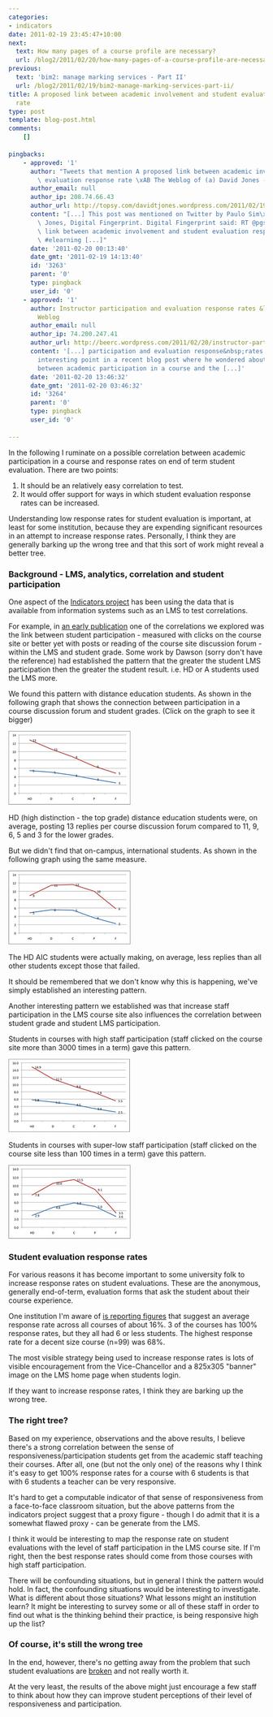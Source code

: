 ```yaml
---
categories:
- indicators
date: 2011-02-19 23:45:47+10:00
next:
  text: How many pages of a course profile are necessary?
  url: /blog2/2011/02/20/how-many-pages-of-a-course-profile-are-necessary/
previous:
  text: 'bim2: manage marking services - Part II'
  url: /blog2/2011/02/19/bim2-manage-marking-services-part-ii/
title: A proposed link between academic involvement and student evaluation response
  rate
type: post
template: blog-post.html
comments:
    []
    
pingbacks:
    - approved: '1'
      author: "Tweets that mention A proposed link between academic involvement and student\
        \ evaluation response rate \xAB The Weblog of (a) David Jones -- Topsy.com"
      author_email: null
      author_ip: 208.74.66.43
      author_url: http://topsy.com/davidtjones.wordpress.com/2011/02/19/a-proposed-link-between-academic-involvement-and-student-evaluation-response-rate/?utm_source=pingback&utm_campaign=L2
      content: "[...] This post was mentioned on Twitter by Paulo Sim\xF5es and David\
        \ Jones, Digital Fingerprint. Digital Fingerprint said: RT @pgsimoes: A proposed\
        \ link between academic involvement and student evaluation response rate http://dlvr.it/H19tc\
        \ #elearning [...]"
      date: '2011-02-20 00:13:40'
      date_gmt: '2011-02-19 14:13:40'
      id: '3263'
      parent: '0'
      type: pingback
      user_id: '0'
    - approved: '1'
      author: Instructor participation and evaluation response rates &laquo; Col&#039;s
        Weblog
      author_email: null
      author_ip: 74.200.247.41
      author_url: http://beerc.wordpress.com/2011/02/20/instructor-participation-and-evaluation-response-rates/
      content: '[...] participation and evaluation response&nbsp;rates David raised an
        interesting point in a recent blog post where he wondered about the possible correlation
        between academic participation in a course and the [...]'
      date: '2011-02-20 13:46:32'
      date_gmt: '2011-02-20 03:46:32'
      id: '3264'
      parent: '0'
      type: pingback
      user_id: '0'
    
---
```

In the following I ruminate on a possible correlation between academic participation in a course and response rates on end of term student evaluation. There are two points:

1. It should be an relatively easy correlation to test.
2. It would offer support for ways in which student evaluation response rates can be increased.

Understanding low response rates for student evaluation is important, at least for some institution, because they are expending significant resources in an attempt to increase response rates. Personally, I think they are generally barking up the wrong tree and that this sort of work might reveal a better tree.

### Background - LMS, analytics, correlation and student participation

One aspect of the [Indicators project](http://indicatorsproject.wordpress.com/) has been using the data that is available from information systems such as an LMS to test correlations.

For example, in [an early publication](http://indicatorsproject.wordpress.com/2009/10/09/the-indicators-project-identifying-effective-learning-adoption-activity-grades-and-external-factors/) one of the correlations we explored was the link between student participation - measured with clicks on the course site or better yet with posts or reading of the course site discussion forum - within the LMS and student grade. Some work by Dawson (sorry don't have the reference) had established the pattern that the greater the student LMS participation then the greater the student result. i.e. HD or A students used the LMS more.

We found this pattern with distance education students. As shown in the following graph that shows the connection between participation in a course discussion forum and student grades. (Click on the graph to see it bigger)

[![Average posts & replies for FLEX students](images/4096268313_da8131d5c7_m.jpg)](http://www.flickr.com/photos/david_jones/4096268313/ "Average posts & replies for FLEX students by David T Jones, on Flickr")

HD (high distinction - the top grade) distance education students were, on average, posting 13 replies per course discussion forum compared to 11, 9, 6, 5 and 3 for the lower grades.

But we didn't find that on-campus, international students. As shown in the following graph using the same measure.

[![Average posts & replies for AIC students](images/4097026702_80b2548c57_m.jpg)](http://www.flickr.com/photos/david_jones/4097026702/ "Average posts & replies for AIC students by David T Jones, on Flickr")

The HD AIC students were actually making, on average, less replies than all other students except those that failed.

It should be remembered that we don't know why this is happening, we've simply established an interesting pattern.

Another interesting pattern we established was that increase staff participation in the LMS course site also influences the correlation between student grade and student LMS participation.

Students in courses with high staff participation (staff clicked on the course site more than 3000 times in a term) gave this pattern.

[![Average student posts/replies on discussion forums for high staff participation courses](images/4037668889_8ccb1d63cc_m.jpg)](http://www.flickr.com/photos/david_jones/4037668889/ "Average student posts/replies on discussion forums for high staff participation courses by David T Jones, on Flickr")

Students in courses with super-low staff participation (staff clicked on the course site less than 100 times in a term) gave this pattern.

[![Average student posts/replies on discussion forums for super low staff participation courses](images/4038417332_8be6f549f4_m.jpg)](http://www.flickr.com/photos/david_jones/4038417332/ "Average student posts/replies on discussion forums for super low staff participation courses by David T Jones, on Flickr")

### Student evaluation response rates

For various reasons it has become important to some university folk to increase response rates on student evaluations. These are the anonymous, generally end-of-term, evaluation forms that ask the student about their course experience.

One institution I'm aware of [is reporting figures](http://content.cqu.edu.au/FCWViewer/view.do?page=13718) that suggest an average response rate across all courses of about 16%. 3 of the courses has 100% response rates, but they all had 6 or less students. The highest response rate for a decent size course (n=99) was 68%.

The most visible strategy being used to increase response rates is lots of visible encouragement from the Vice-Chancellor and a 825x305 "banner" image on the LMS home page when students login.

If they want to increase response rates, I think they are barking up the wrong tree.

### The right tree?

Based on my experience, observations and the above results, I believe there's a strong correlation between the sense of responsiveness/participation students get from the academic staff teaching their courses. After all, one (but not the only one) of the reasons why I think it's easy to get 100% response rates for a course with 6 students is that with 6 students a teacher can be very responsive.

It's hard to get a computable indicator of that sense of responsiveness from a face-to-face classroom situation, but the above patterns from the indicators project suggest that a proxy figure - though I do admit that it is a somewhat flawed proxy - can be generate from the LMS.

I think it would be interesting to map the response rate on student evaluations with the level of staff participation in the LMS course site. If I'm right, then the best response rates should come from those courses with high staff participation.

There will be confounding situations, but in general I think the pattern would hold. In fact, the confounding situations would be interesting to investigate. What is different about those situations? What lessons might an institution learn? It might be interesting to survey some or all of these staff in order to find out what is the thinking behind their practice, is being responsive high up the list?

### Of course, it's still the wrong tree

In the end, however, there's no getting away from the problem that such student evaluations are [broken](/blog2/2009/01/25/somethings-that-are-broken-with-evaluation-of-university-teaching/) and not really worth it.

At the very least, the results of the above might just encourage a few staff to think about how they can improve student perceptions of their level of responsiveness and participation.